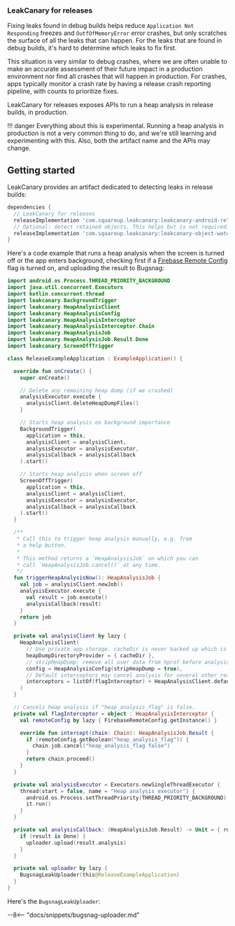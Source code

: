 ### LeakCanary for releases

Fixing leaks found in debug builds helps reduce `Application Not Responding` freezes and
`OutfOfMemoryError` error crashes, but only scratches the surface of all the leaks that can happen.
For the leaks that are found in debug builds, it's hard to determine which leaks to fix first.

This situation is very similar to debug crashes, where we are
often unable to make an accurate assessment of their future impact in a production environment nor
find all crashes that will happen in production. For crashes, apps typically monitor a crash rate by
having a release crash reporting pipeline, with counts to prioritize fixes.

LeakCanary for releases exposes APIs to run a heap analysis in release builds, in production.

!!! danger
    Everything about this is experimental. Running a heap analysis in production is not a very
    common thing to do, and we're still learning and experimenting with this. Also, both the
    artifact name and the APIs may change.

## Getting started

LeakCanary provides an artifact dedicated to detecting leaks in release builds:

```groovy
dependencies {
  // LeakCanary for releases
  releaseImplementation 'com.squareup.leakcanary:leakcanary-android-release:${leakCanaryVersion}'
  // Optional: detect retained objects. This helps but is not required.
  releaseImplementation 'com.squareup.leakcanary:leakcanary-object-watcher-android:${leakCanaryVersion}'
}
```

Here's a code example that runs a heap analysis when the screen is turned off or the app enters background, checking first if a [Firebase Remote Config](https://firebase.google.com/products/remote-config) flag is turned on, and uploading the result to Bugsnag:

```kotlin
import android.os.Process.THREAD_PRIORITY_BACKGROUND
import java.util.concurrent.Executors
import kotlin.concurrent.thread
import leakcanary.BackgroundTrigger
import leakcanary.HeapAnalysisClient
import leakcanary.HeapAnalysisConfig
import leakcanary.HeapAnalysisInterceptor
import leakcanary.HeapAnalysisInterceptor.Chain
import leakcanary.HeapAnalysisJob
import leakcanary.HeapAnalysisJob.Result.Done
import leakcanary.ScreenOffTrigger

class ReleaseExampleApplication : ExampleApplication() {

  override fun onCreate() {
    super.onCreate()

    // Delete any remaining heap dump (if we crashed)
    analysisExecutor.execute {
      analysisClient.deleteHeapDumpFiles()
    }

    // Starts heap analysis on background importance
    BackgroundTrigger(
      application = this,
      analysisClient = analysisClient,
      analysisExecutor = analysisExecutor,
      analysisCallback = analysisCallback
    ).start()

    // Starts heap analysis when screen off
    ScreenOffTrigger(
      application = this,
      analysisClient = analysisClient,
      analysisExecutor = analysisExecutor,
      analysisCallback = analysisCallback
    ).start()
  }

  /**
   * Call this to trigger heap analysis manually, e.g. from
   * a help button.
   *
   * This method returns a `HeapAnalysisJob` on which you can
   * call `HeapAnalysisJob.cancel()` at any time.
   */
  fun triggerHeapAnalysisNow(): HeapAnalysisJob {
    val job = analysisClient.newJob()
    analysisExecutor.execute {
      val result = job.execute()
      analysisCallback(result)
    }
    return job
  }

  private val analysisClient by lazy {
    HeapAnalysisClient(
      // Use private app storage. cacheDir is never backed up which is important.
      heapDumpDirectoryProvider = { cacheDir },
      // stripHeapDump: remove all user data from hprof before analysis.
      config = HeapAnalysisConfig(stripHeapDump = true),
      // Default interceptors may cancel analysis for several other reasons.
      interceptors = listOf(flagInterceptor) + HeapAnalysisClient.defaultInterceptors(this)
    )
  }

  // Cancels heap analysis if "heap_analysis_flag" is false.
  private val flagInterceptor = object : HeapAnalysisInterceptor {
    val remoteConfig by lazy { FirebaseRemoteConfig.getInstance() }

    override fun intercept(chain: Chain): HeapAnalysisJob.Result {
      if (remoteConfig.getBoolean("heap_analysis_flag")) {
        chain.job.cancel("heap_analysis_flag false")
      }
      return chain.proceed()
    }
  }

  private val analysisExecutor = Executors.newSingleThreadExecutor {
    thread(start = false, name = "Heap analysis executor") {
      android.os.Process.setThreadPriority(THREAD_PRIORITY_BACKGROUND)
      it.run()
    }
  }

  private val analysisCallback: (HeapAnalysisJob.Result) -> Unit = { result ->
    if (result is Done) {
      uploader.upload(result.analysis)
    }
  }

  private val uploader by lazy {
    BugsnagLeakUploader(this@ReleaseExampleApplication)
  }
}
```

Here's the `BugsnagLeakUploader`:

--8<-- "docs/snippets/bugsnag-uploader.md"
